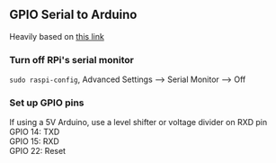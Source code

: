 ## GPIO Serial to Arduino
Heavily based on [this link](http://spellfoundry.com/sleepy-pi/setting-arduino-ide-raspbian/)

### Turn off RPi's serial monitor  
`sudo raspi-config`, Advanced Settings --> Serial Monitor --> Off

### Set up GPIO pins
If using a 5V Arduino, use a level shifter or voltage divider on RXD pin  
GPIO 14: TXD  
GPIO 15: RXD  
GPIO 22: Reset
